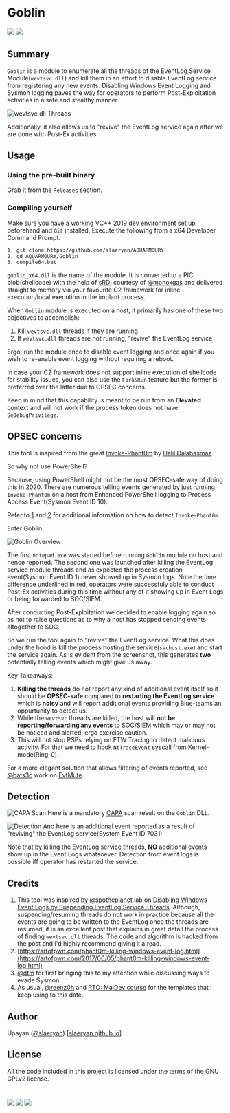# Goblin
[![](https://img.shields.io/badge/Category-Defense%20Evasion-E5A505?style=flat-square)]() [![](https://img.shields.io/badge/Language-C%20%2f%20C++%20%2f%20Python3-E5A505?style=flat-square)]()

## Summary
`Goblin` is a module to enumerate all the threads of the EventLog Service Module(`wevtsvc.dll`) and kill them in an effort to disable EventLog service from registering any new events. Disabling Windows Event Logging and Sysmon logging paves the way for operators to perform Post-Exploitation activities in a safe and stealthy manner.

![wevtsvc.dll Threads](https://github.com/slaeryan/AQUARMOURY/blob/master/Goblin/Screenshots/evtlog-threads.PNG "wevtsvc.dll Threads")

Additionally, it also allows us to "revive" the EventLog service again after we are done with Post-Ex activities.

## Usage
### Using the pre-built binary
Grab it from the `Releases` section.
### Compiling yourself
Make sure you have a working VC++ 2019 dev environment set up beforehand and `Git` installed. Execute the following from a x64 Developer Command Prompt.
```
1. git clone https://github.com/slaeryan/AQUARMOURY
2. cd AQUARMOURY/Goblin
3. compile64.bat
```

`goblin_x64.dll` is the name of the module. It is converted to a PIC blob(shellcode) with the help of [sRDI](https://github.com/monoxgas/sRDI) courtesy of [@monoxgas](https://twitter.com/monoxgas?lang=en) and delivered straight to memory via your favourite C2 framework for inline execution/local execution in the implant process.

When `Goblin` module is executed on a host, it primarily has one of these two objectives to accomplish:
1. Kill `wevtsvc.dll` threads if they are running
2. If `wevtsvc.dll` threads are not running, "revive" the EventLog service

Ergo, run the module once to disable event logging and once again if you wish to re-enable event logging without requiring a reboot.

In case your C2 framework does not support inline execution of shellcode for stability issues, you can also use the `Fork&Run` feature but the former is preferred over the latter due to OPSEC concerns.

Keep in mind that this capability is meant to be run from an **Elevated** context and will not work if the process token does not have `SeDebugPrivilege`.

## OPSEC concerns
This tool is inspired from the great [Invoke-Phant0m](https://github.com/hlldz/Invoke-Phant0m) by [Halil Dalabasmaz](https://twitter.com/hlldz).

So why not use PowerShell?

Because, using PowerShell might not be the most OPSEC-safe way of doing this in 2020. There are numerous telling events generated by just running `Invoke-Phant0m` on a host from Enhanced PowerShell logging to Process Access Event(Sysmon Event ID 10).

Refer to [1](https://twitter.com/inzlain/status/867172350457925632/photo/1) and [2](https://malwarenailed.blogspot.com/2017/10/update-to-hunting-mimikatz-using-sysmon.html) for additional information on how to detect `Invoke-Phant0m`.

Enter Goblin.

![Goblin Overview](https://github.com/slaeryan/AQUARMOURY/blob/master/Goblin/Screenshots/overview.PNG "Goblin Overview")

The first `notepad.exe` was started before running `Goblin` module on host and hence reported. The second one was launched after killing the EventLog service module threads and as expected the process creation event(Sysmon Event ID 1) never showed up in Sysmon logs. Note the time difference underlined in red, operators were successfuly able to conduct Post-Ex activities during this time without any of it showing up in Event Logs or being forwarded to SOC/SIEM.

After conducting Post-Exploitation we decided to enable logging again so as not to raise questions as to why a host has stopped sending events altogether to SOC.

So we run the tool again to "revive" the EventLog service. What this does under the hood is kill the process hosting the service(`svchost.exe`) and start the service again.
As is evident from the screenshot, this generates **two** potentially telling events which might give us away.

Key Takeaways:
1) **Killing the threads** do not report any kind of additional event itself so it should be **OPSEC-safe** compared to **restarting the EventLog service** which is **noisy** and will report additional events providing Blue-teams an oppurtunity to detect us.
2) While the `wevtsvc` threads are killed, the host will **not be reporting/forwarding any events** to SOC/SIEM which may or may not be noticed and alerted, ergo exercise caution.
3) This will not stop PSPs relying on ETW Tracing to detect malicious activity. For that we need to hook `NtTraceEvent` syscall from Kernel-mode(Ring-0).

For a more elegant solution that allows filtering of events reported, see [@bats3c](https://twitter.com/_batsec_) work on [EvtMute](https://github.com/bats3c/EvtMute).

## Detection
![CAPA Scan](https://github.com/slaeryan/AQUARMOURY/blob/master/Goblin/Screenshots/capa.PNG "CAPA Scan")
Here is a mandatory [CAPA](https://github.com/fireeye/capa) scan result on the `Goblin` DLL.

![Detection](https://github.com/slaeryan/AQUARMOURY/blob/master/Goblin/Screenshots/detection.PNG "Detection")
And here is an additional event reported as a result of "reviving" the EventLog service(System Event ID 7031)

Note that by killing the EventLog service threads, **NO** additional events show up in the Event Logs whatsoever. Detection from event logs is possible iff operator has restarted the service.

## Credits
1. This tool was inspired by [@spotheplanet](https://twitter.com/spotheplanet) lab on [Disabling Windows Event Logs by Suspending EventLog Service Threads](https://www.ired.team/offensive-security/defense-evasion/disabling-windows-event-logs-by-suspending-eventlog-service-threads). Although, suspending/resuming threads do not work in practice because all the events are going to be written to the EventLog once the threads are resumed, it is an excellent post that explains in great detail the process of finding `wevtsvc.dll` threads. The code and algorithm is hacked from the post and I'd highly recommend giving it a read.
2. [https://artofpwn.com/phant0m-killing-windows-event-log.html](https://artofpwn.com/2017/06/05/phant0m-killing-windows-event-log.html)
3. [@dtm](https://twitter.com/0x00dtm) for first bringing this to my attention while discussing ways to evade Sysmon.
4. As usual, [@reenz0h](https://twitter.com/Sektor7Net) and [RTO: MalDev course](https://institute.sektor7.net/red-team-operator-malware-development-essentials) for the templates that I keep using to this date.

## Author
Upayan ([@slaeryan](https://twitter.com/slaeryan)) [[slaeryan.github.io](https://slaeryan.github.io)]

## License
All the code included in this project is licensed under the terms of the GNU GPLv2 license.

#

[![](https://img.shields.io/badge/slaeryan.github.io-E5A505?style=flat-square)](https://slaeryan.github.io) [![](https://img.shields.io/badge/twitter-@slaeryan-00aced?style=flat-square&logo=twitter&logoColor=white)](https://twitter.com/slaeryan) [![](https://img.shields.io/badge/linkedin-@UpayanSaha-0084b4?style=flat-square&logo=linkedin&logoColor=white)](https://www.linkedin.com/in/upayan-saha-404881192/)
